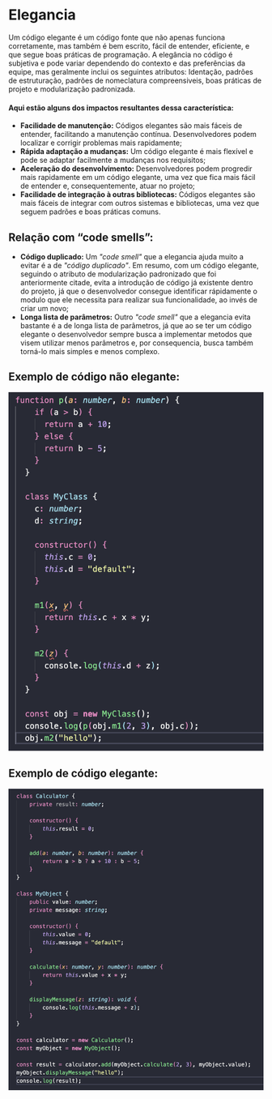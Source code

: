 # Elegancia

Um código elegante é um código fonte que não apenas funciona corretamente, mas também é bem escrito, fácil de entender, eficiente, e que segue boas práticas de programação. A elegância no código é subjetiva e pode variar dependendo do contexto e das preferências da equipe, mas geralmente inclui os seguintes atributos: Identação, padrões de estruturação, padrões de nomeclatura compreensiveis, boas práticas de projeto e modularização padronizada.

#### Aqui estão alguns dos impactos resultantes dessa característica:

- **Facilidade de manutenção:** Códigos elegantes são mais fáceis de entender, facilitando a manutenção contínua. Desenvolvedores podem localizar e corrigir problemas mais rapidamente;
- **Rápida adaptação a mudanças:** Um código elegante é mais flexível e pode se adaptar facilmente a mudanças nos requisitos;
- **Aceleração do desenvolvimento:**  Desenvolvedores podem progredir mais rapidamente em um código elegante, uma vez que fica mais fácil de entender e, consequentemente, atuar no projeto;
- **Facilidade de integração à outras bibliotecas:** Códigos elegantes são mais fáceis de integrar com outros sistemas e bibliotecas, uma vez que seguem padrões e boas práticas comuns.

## Relação com “code smells”:

- **Código duplicado:** Um *"code smell"* que a elegancia ajuda muito a evitar é a de *"código duplicado"*. Em resumo, com um código elegante, seguindo o atributo de modularização padronizado que foi anteriormente citade, evita a introdução de código já existente dentro do projeto, já que o desenvolvedor consegue identificar rápidamente o modulo que ele necessita para realizar sua funcionalidade, ao invés de criar um novo;
- **Longa lista de parâmetros:** Outro *"code smell"* que a elegancia evita bastante é a de longa lista de parâmetros, já que ao se ter um código elegante o desenvolvedor sempre busca a implementar metodos que visem utilizar menos parâmetros e, por consequencia, busca também torná-lo mais simples e menos complexo. 

## Exemplo de código não elegante:

![Não elegante](../images/Elegancia/nao_elegante.png)

## Exemplo de código elegante:

![Elegante](../images/Elegancia/elegante.png)
